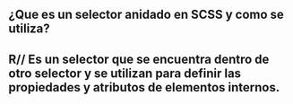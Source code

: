 ## ¿Que es un selector anidado en SCSS y como se utiliza?

## R// Es un selector que se encuentra dentro de otro selector y se utilizan para definir las propiedades y atributos de elementos internos.







